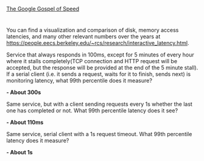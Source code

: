 [The Google Gospel of Speed](https://www.thinkwithgoogle.com/marketing-resources/the-google-gospel-of-speed-urs-hoelzle/)



# 

You can find a visualization and comparison of disk, memory access latencies, and many other relevant numbers over the years at https://people.eecs.berkeley.edu/~rcs/research/interactive_latency.html.

Service that always responds in 100ms, except for 5 minutes of every hour where it stalls completely(TCP connection and HTTP request will be accepted, but the response will be provided at the end of the 5 minute stall). If a serial client (i.e. it sends a request, waits for it to finish, sends next) is monitoring latency, what 99th percentile does it measure? 

**- About 300s**

Same service, but with a client sending requests every 1s whether the last one has completed or not. What 99th percentile latency does it see? 

**- About 110ms**

Same service, serial client with a 1s request timeout. What 99th percentile latency does it measure? 

**- About 1s**
